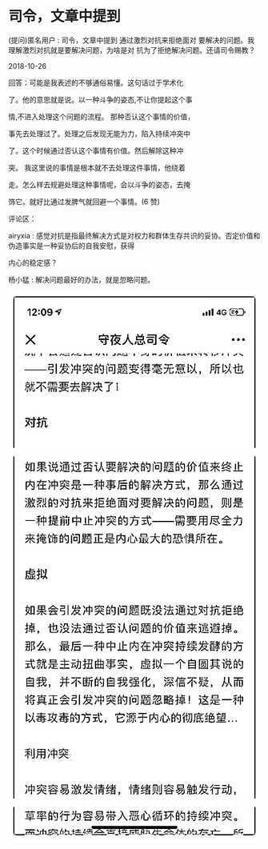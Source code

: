 # 司令，文章中提到

(提问)匿名用户 : 司令，文章中提到 通过激烈对抗来拒绝面对 要解决的问题。我理解激烈对抗就是要解决问题，为啥是对 抗为了拒绝解决问题。还请司令赐教？

2018-10-26

回答：可能是我表述的不够通俗易懂。这句话过于学术化

了。他的意思就是说。以一种斗争的姿态,不让你提起这个事

情,不进入处理这个问题的流程。 那种否认这个事情的价值，

事先去处理过了。处理之后发现无能为力，陷入持续冲突中

了。这个时候通过否认这个事情有价值。然后解除这种冲

突。 我这里说的事情是根本就不去处理这件事情，他绕着

走。怎么样去规避处理这种事情呢，会以斗争的姿态，去掩

饰它。就好比通过发脾气就回避一个事情。(6 赞)

评论区：

airyxia : 感觉对抗是指最终解决方式是对权力和群体生存共识的妥协。否定价值和伪造事实是一种妥协后的自我安慰，获得

内心的稳定感？

杨小猛 : 解决问题最好的办法，就是忽略问题。

![image](img/Image_412.png)

![image](img/Image_413.png)

![image](img/Image_414.png)